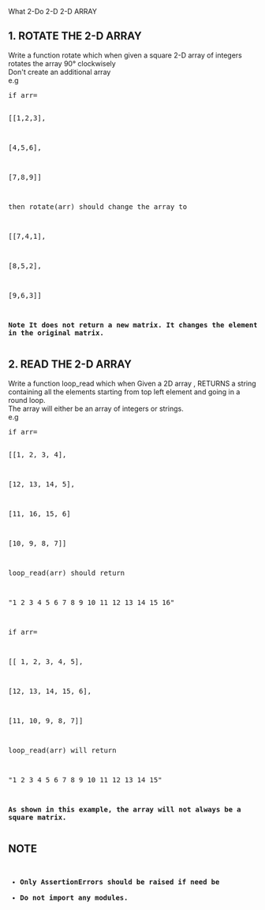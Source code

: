 What 2-Do 2-D 2-D ARRAY
 

<h2>1. ROTATE THE 2-D ARRAY</h2>

 
<p>
Write a function rotate which when given a square 2-D array of integers rotates the array 90° clockwisely
<br>
Don't  create an additional array
<br>
e.g</p>
<pre>
if arr=

[[1,2,3],

 [4,5,6],

 [7,8,9]]

 

then rotate(arr) should change the array to 

[[7,4,1],

 [8,5,2],

 [9,6,3]]

<strong>Note It does not return a new matrix. It changes the elements in the original matrix.</strong>
</pre>
 

<h2>2. READ THE 2-D ARRAY</h2>

 
<p>
Write a function loop_read which when Given a 2D array , RETURNS a string containing all the elements starting from top left element and going in a round loop.
<br>
The array will either be an array of integers or strings.
<br>
e.g </p>
<pre>
if arr=

[[1,   2,   3,  4],

[12,  13,  14,  5],

[11, 16,   15,  6]

[10,  9,   8,   7]]

loop_read(arr)  should return 

"1 2 3 4 5 6 7 8 9 10 11 12 13 14 15 16"

 

if arr=

[[ 1,  2,  3,  4,  5],

 [12, 13, 14, 15, 6],

 [11, 10, 9,  8,  7]]       

loop_read(arr) will return

"1 2 3 4 5 6 7 8 9 10 11 12 13 14 15"

<strong>As shown in this example, the array will not always be  a square matrix.<strong>
</pre>
 

<h2>NOTE</h2>
<pre>
<ul>
<li>Only AssertionErrors should be raised if need be</li>
<li>Do not import any modules.</li>
</ul>
</pre>
